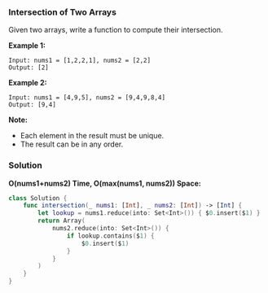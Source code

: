 
### Intersection of Two Arrays

Given two arrays, write a function to compute their intersection.

__Example 1:__
```
Input: nums1 = [1,2,2,1], nums2 = [2,2]
Output: [2]
```
__Example 2:__
```
Input: nums1 = [4,9,5], nums2 = [9,4,9,8,4]
Output: [9,4]
```

__Note:__
* Each element in the result must be unique.
* The result can be in any order.

### Solution
__O(nums1+nums2) Time, O(max(nums1, nums2)) Space:__
```Swift
class Solution {
    func intersection(_ nums1: [Int], _ nums2: [Int]) -> [Int] {
        let lookup = nums1.reduce(into: Set<Int>()) { $0.insert($1) }
        return Array(
            nums2.reduce(into: Set<Int>()) { 
                if lookup.contains($1) {
                    $0.insert($1)
                }
            }
        )
    }
}
```
